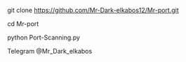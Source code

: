 

git clone https://github.com/Mr-Dark-elkabos12/Mr-port.git

cd Mr-port

python Port-Scanning.py

 

Telegram @Mr_Dark_elkabos
